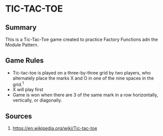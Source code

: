 # TIC-TAC-TOE
## Summary
This is a Tic-Tac-Toe game created to practice Factory Functions adn the Module Pattern. 

## Game Rules
* Tic-tac-toe is played on a three-by-three grid by two players, who alternately place the marks X and O in one of the nine spaces in the grid.<sup>1</sup>
* X will play first
* Game is won when there are 3 of the same mark in a row horizontally, vertically, or diagonally.

## Sources
1. https://en.wikipedia.org/wiki/Tic-tac-toe